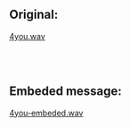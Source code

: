 ## Original:

[4you.wav](https://drive.google.com/file/d/14ve0u8YfJWz1_eIZnJPlt0k6_vz8hRHy/view?usp=share_link)

<br>
<br>

## Embeded message:

[4you-embeded.wav](https://drive.google.com/file/d/1xXCgW07kIzaSwt5IYPeylkV2E6bqfhs2/view?usp=sharing)
